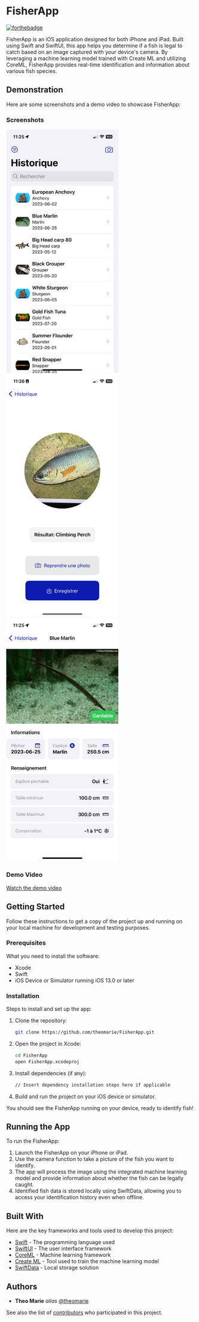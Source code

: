 
# FisherApp
[![forthebadge](https://forthebadge.com/images/badges/made-with-swift.svg)](https://forthebadge.com)

FisherApp is an iOS application designed for both iPhone and iPad. Built using Swift and SwiftUI, this app helps you determine if a fish is legal to catch based on an image captured with your device's camera. By leveraging a machine learning model trained with Create ML and utilizing CoreML, FisherApp provides real-time identification and information about various fish species.


## Demonstration

Here are some screenshots and a demo video to showcase FisherApp:

### Screenshots


<img src="https://github.com/theomarie/fisherApp/blob/master/RepoMedia/home.PNG" alt="Home Screen" width="300"><img src="https://github.com/theomarie/fisherApp/blob/master/RepoMedia/analyse.PNG" alt="Analysis Screen" width="300"> <img src="https://github.com/theomarie/fisherApp/blob/master/RepoMedia/detail.PNG" alt="Detail Screen" width="300">


### Demo Video

[Watch the demo video](https://github.com/theomarie/fisherApp/blob/master/RepoMedia/Demo.mp4)

## Getting Started

Follow these instructions to get a copy of the project up and running on your local machine for development and testing purposes.

### Prerequisites

What you need to install the software:

- Xcode
- Swift
- iOS Device or Simulator running iOS 13.0 or later

### Installation

Steps to install and set up the app:

1. Clone the repository:
    ```bash
    git clone https://github.com/theomarie/FisherApp.git
    ```
2. Open the project in Xcode:
    ```bash
    cd FisherApp
    open FisherApp.xcodeproj
    ```
3. Install dependencies (if any):
    ```bash
    // Insert dependency installation steps here if applicable
    ```
4. Build and run the project on your iOS device or simulator.

You should see the FisherApp running on your device, ready to identify fish!

## Running the App

To run the FisherApp:

1. Launch the FisherApp on your iPhone or iPad.
2. Use the camera function to take a picture of the fish you want to identify.
3. The app will process the image using the integrated machine learning model and provide information about whether the fish can be legally caught.
4. Identified fish data is stored locally using SwiftData, allowing you to access your identification history even when offline.

## Built With

Here are the key frameworks and tools used to develop this project:

* [Swift](https://developer.apple.com/swift/) - The programming language used
* [SwiftUI](https://developer.apple.com/xcode/swiftui/) - The user interface framework
* [CoreML](https://developer.apple.com/machine-learning/core-ml/) - Machine learning framework
* [Create ML](https://developer.apple.com/machine-learning/create-ml/) - Tool used to train the machine learning model
* [SwiftData](https://developer.apple.com/documentation/coredata) - Local storage solution


## Authors

* **Theo Marie** _alias_ [@theomarie](https://github.com/theomarie)

See also the list of [contributors](https://github.com/theomarie/FisherApp/contributors) who participated in this project.

